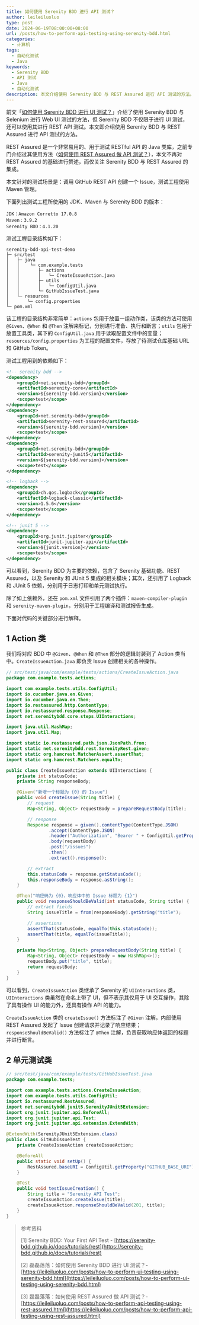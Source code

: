 ```yaml
---
title: 如何使用 Serenity BDD 进行 API 测试？
author: leileiluoluo
type: post
date: 2024-06-19T08:00:00+08:00
url: /posts/how-to-perform-api-testing-using-serenity-bdd.html
categories:
  - 计算机
tags:
  - 自动化测试
  - Java
keywords:
  - Serenity BDD
  - API 测试
  - Java
  - 自动化测试
description: 本文介绍使用 Serenity BDD 与 REST Assured 进行 API 测试的方法。
---
```


前文「[如何使用 Serenity BDD 进行 UI 测试？](https://leileiluoluo.github.io/posts/how-to-perform-ui-testing-using-serenity-bdd.html)」介绍了使用 Serenity BDD 与 Selenium 进行 Web UI 测试的方法，但 Serenity BDD 不仅限于进行 UI 测试，还可以使用其进行 REST API 测试。本文即介绍使用 Serenity BDD 与 REST Assured 进行 API 测试的方法。

REST Assured 是一个非常易用的、用于测试 RESTful API 的 Java 类库，之前专门介绍过其使用方法（[如何使用 REST Assured 做 API 测试？](https://leileiluoluo.github.io/posts/how-to-perform-api-testing-using-rest-assured.html)），本文不再对 REST Assured 的基础进行赘述，而仅关注 Serenity BDD 与 REST Assured 的集成。

本文针对的测试场景是：调用 GitHub REST API 创建一个 Issue，测试工程使用 Maven 管理。

下面列出测试工程所使用的 JDK、Maven 与 Serenity BDD 的版本：

```text
JDK：Amazon Corretto 17.0.8
Maven：3.9.2
Serenity BDD：4.1.20
```

测试工程目录结构如下：

```text
serenity-bdd-api-test-demo
├─ src/test
│   ├─ java
│   │    └─ com.example.tests
│   │       ├─ actions
│   │       │   └─ CreateIssueAction.java
│   │       ├─ utils
│   │       │   └─ ConfigUtil.java
│   │       └─ GitHubIssueTest.java
│   └─ resources
│       └─ config.properties
└─ pom.xml
```

该工程的目录结构非常简单：`actions` 包用于放置一组动作类，该类的方法可使用 `@Given`、`@When` 和 `@Then` 注解来标记，分别进行准备、执行和断言；`utils` 包用于放置工具类，其下的 `ConfigUtil.java` 用于读取配置文件中的变量；`resources/config.properties` 为工程的配置文件，存放了待测试仓库基础 URL 和 GitHub Token。

测试工程用到的依赖如下：

```xml
<!-- serenity bdd -->
<dependency>
    <groupId>net.serenity-bdd</groupId>
    <artifactId>serenity-core</artifactId>
    <version>${serenity-bdd.version}</version>
    <scope>test</scope>
</dependency>
<dependency>
    <groupId>net.serenity-bdd</groupId>
    <artifactId>serenity-rest-assured</artifactId>
    <version>${serenity-bdd.version}</version>
    <scope>test</scope>
</dependency>
<dependency>
    <groupId>net.serenity-bdd</groupId>
    <artifactId>serenity-junit5</artifactId>
    <version>${serenity-bdd.version}</version>
    <scope>test</scope>
</dependency>

<!-- logback -->
<dependency>
    <groupId>ch.qos.logback</groupId>
    <artifactId>logback-classic</artifactId>
    <version>1.5.6</version>
    <scope>test</scope>
</dependency>

<!-- junit 5 -->
<dependency>
    <groupId>org.junit.jupiter</groupId>
    <artifactId>junit-jupiter-api</artifactId>
    <version>${junit.version}</version>
    <scope>test</scope>
</dependency>
```

可以看到，Serenity BDD 为主要的依赖，包含了 Serenity 基础功能、REST Assured，以及 Serenity 和 JUnit 5 集成的相关模块；其次，还引用了 Logback 和 JUnit 5 依赖，分别用于日志打印和单元测试执行。

除了如上依赖外，还在 `pom.xml` 文件引用了两个插件：`maven-compiler-plugin` 和 `serenity-maven-plugin`，分别用于工程编译和测试报告生成。

下面对代码的关键部分进行解释。

## 1 Action 类

我们将对应 BDD 中 `@Given`、`@When` 和 `@Then` 部分的逻辑封装到了 Action 类当中。`CreateIssueAction.java` 即负责 Issue 创建相关的各种操作。

```java
// src/test/java/com/example/tests/actions/CreateIssueAction.java
package com.example.tests.actions;

import com.example.tests.utils.ConfigUtil;
import io.cucumber.java.en.Given;
import io.cucumber.java.en.Then;
import io.restassured.http.ContentType;
import io.restassured.response.Response;
import net.serenitybdd.core.steps.UIInteractions;

import java.util.HashMap;
import java.util.Map;

import static io.restassured.path.json.JsonPath.from;
import static net.serenitybdd.rest.SerenityRest.given;
import static org.hamcrest.MatcherAssert.assertThat;
import static org.hamcrest.Matchers.equalTo;

public class CreateIssueAction extends UIInteractions {
    private int statusCode;
    private String responseBody;

    @Given("新增一个标题为 {0} 的 Issue")
    public void createIssue(String title) {
        // request
        Map<String, Object> requestBody = prepareRequestBody(title);

        // response
        Response response = given().contentType(ContentType.JSON)
                .accept(ContentType.JSON)
                .header("Authorization", "Bearer " + ConfigUtil.getProperty("GITHUB_TOKEN"))
                .body(requestBody)
                .post("/issues")
                .then()
                .extract().response();

        // extract
        this.statusCode = response.getStatusCode();
        this.responseBody = response.asString();
    }

    @Then("响应码为 {0}，响应体中的 Issue 标题为 {1}")
    public void responseShouldBeValid(int statusCode, String title) {
        // extract fields
        String issueTitle = from(responseBody).getString("title");

        // assertions
        assertThat(statusCode, equalTo(this.statusCode));
        assertThat(title, equalTo(issueTitle));
    }

    private Map<String, Object> prepareRequestBody(String title) {
        Map<String, Object> requestBody = new HashMap<>();
        requestBody.put("title", title);
        return requestBody;
    }
}
```

可以看到，`CreateIssueAction` 类继承了 Serenity 的 `UIInteractions` 类，`UIInteractions` 类虽然在命名上带了 UI，但不表示其仅用于 UI 交互操作，其除了具有操作 UI 的能力外，还具有操作 API 的能力。

`CreateIssueAction` 类的 `createIssue()` 方法标注了 `@Given` 注解，内部使用 REST Assured 发起了 Issue 创建请求并记录了响应结果；`responseShouldBeValid()` 方法标注了 `@Then` 注解，负责获取响应体返回的标题并进行断言。

## 2 单元测试类

```java
// src/test/java/com/example/tests/GitHubIssueTest.java
package com.example.tests;

import com.example.tests.actions.CreateIssueAction;
import com.example.tests.utils.ConfigUtil;
import io.restassured.RestAssured;
import net.serenitybdd.junit5.SerenityJUnit5Extension;
import org.junit.jupiter.api.BeforeAll;
import org.junit.jupiter.api.Test;
import org.junit.jupiter.api.extension.ExtendWith;

@ExtendWith(SerenityJUnit5Extension.class)
public class GitHubIssueTest {
    private CreateIssueAction createIssueAction;

    @BeforeAll
    public static void setUp() {
        RestAssured.baseURI = ConfigUtil.getProperty("GITHUB_BASE_URI");
    }

    @Test
    public void testIssueCreation() {
        String title = "Serenity API Test";
        createIssueAction.createIssue(title);
        createIssueAction.responseShouldBeValid(201, title);
    }
}
```

> 参考资料
>
> [1] Serenity BDD: Your First API Test - [https://serenity-bdd.github.io/docs/tutorials/rest](https://serenity-bdd.github.io/docs/tutorials/rest)
>
> [2] 磊磊落落：如何使用 Serenity BDD 进行 UI 测试？- [https://leileiluoluo.com/posts/how-to-perform-ui-testing-using-serenity-bdd.html](https://leileiluoluo.com/posts/how-to-perform-ui-testing-using-serenity-bdd.html)
>
> [3] 磊磊落落：如何使用 REST Assured 做 API 测试？- [https://leileiluoluo.com/posts/how-to-perform-api-testing-using-rest-assured.html](https://leileiluoluo.com/posts/how-to-perform-api-testing-using-rest-assured.html)
